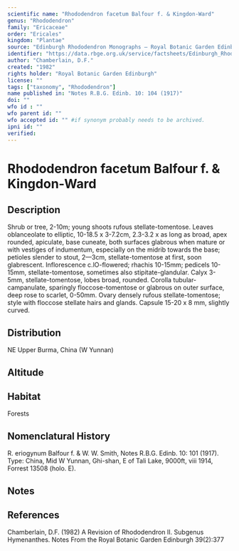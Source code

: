 ```yaml
---
scientific name: "Rhododendron facetum Balfour f. & Kingdon-Ward"
genus: "Rhododendron"
family: "Ericaceae"
order: "Ericales"
kingdom: "Plantae"
source: "Edinburgh Rhododendron Monographs – Royal Botanic Garden Edinburgh"
identifier: "https://data.rbge.org.uk/service/factsheets/Edinburgh_Rhododendron_Monographs.xhtml"
author: "Chamberlain, D.F."
created: "1982"
rights holder: "Royal Botanic Garden Edinburgh"
license: ""
tags: ["taxonomy", "Rhododendron"]
name published in: "Notes R.B.G. Edinb. 10: 104 (1917)"
doi: ""
wfo id : ""
wfo parent id: ""
wfo accepted id: "" #if synonym probably needs to be archived.                      
ipni id: ""
verified:
---
```


                       

# Rhododendron facetum Balfour f. & Kingdon-Ward

## Description
Shrub or tree, 2-10m; young shoots rufous stellate-tomentose. Leaves oblanceolate to elliptic, 10-18.5 x 3-7.2cm, 2.3-3.2 x as long as broad, apex rounded, apiculate, base cuneate, both surfaces glabrous when mature or with vestiges of indumentum, especially on the midrib towards the base; petioles slender to stout, 2—3cm, stellate-tomentose at first, soon glabrescent. Inflorescence c.lO-flowered; rhachis 10-15mm; pedicels 10-15mm, stellate-tomentose, sometimes also stipitate-glandular. Calyx 3-5mm, stellate-tomentose, lobes broad, rounded. Corolla tubular-campanulate, sparingly floccose-tomentose or glabrous on outer surface, deep rose to scarlet, 0-50mm. Ovary densely rufous stellate-tomentose; style with floccose stellate hairs and glands. Capsule 15-20 x 8 mm, slightly curved.

## Distribution
NE Upper Burma, China (W Yunnan)

## Altitude


## Habitat
Forests

## Nomenclatural History
R. eriogynum Balfour f. & W. W. Smith, Notes R.B.G. Edinb. 10: 101 (1917). Type: China, Mid W Yunnan, Ghi-shan, E of Tali Lake, 9000ft, viii 1914, Forrest 13508 (holo. E).
                       
## Notes


## References

Chamberlain, D.F. (1982) A Revision of Rhododendron II. Subgenus Hymenanthes. Notes From the Royal Botanic Garden Edinburgh 39(2):377
